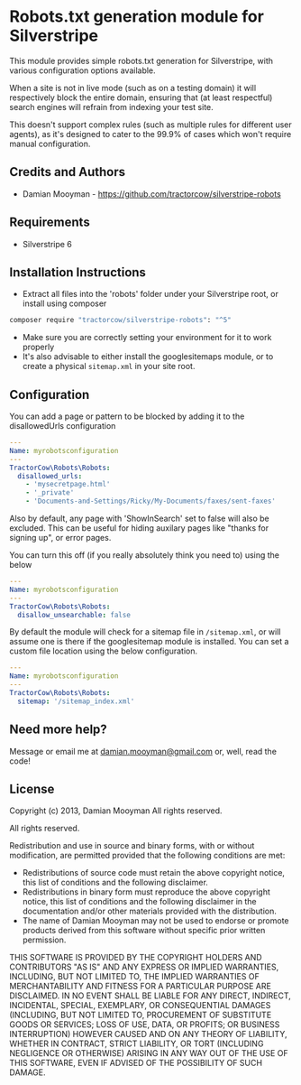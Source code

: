 # Robots.txt generation module for Silverstripe

This module provides simple robots.txt generation for Silverstripe, with various configuration
options available.

When a site is not in live mode (such as on a testing domain) it will respectively
block the entire domain, ensuring that (at least respectful) search engines will
refrain from indexing your test site.

This doesn't support complex rules (such as multiple rules for different user agents),
as it's designed to cater to the 99.9% of cases which won't require manual configuration.

## Credits and Authors

 * Damian Mooyman - <https://github.com/tractorcow/silverstripe-robots>

## Requirements

 * Silverstripe 6

## Installation Instructions

 * Extract all files into the 'robots' folder under your Silverstripe root, or install using composer

```bash
composer require "tractorcow/silverstripe-robots": "^5"
```

 * Make sure you are correctly setting your environment for it to work properly
 * It's also advisable to either install the googlesitemaps module, or to create a physical `sitemap.xml` in your site root.

## Configuration

You can add a page or pattern to be blocked by adding it to the disallowedUrls configuration

```yaml
---
Name: myrobotsconfiguration
---
TractorCow\Robots\Robots:
  disallowed_urls:
    - 'mysecretpage.html'
    - '_private'
    - 'Documents-and-Settings/Ricky/My-Documents/faxes/sent-faxes'
```

Also by default, any page with 'ShowInSearch' set to false will also be excluded. This
can be useful for hiding auxilary pages like "thanks for signing up", or error pages.

You can turn this off (if you really absolutely think you need to) using the below

```yaml
---
Name: myrobotsconfiguration
---
TractorCow\Robots\Robots:
  disallow_unsearchable: false
```

By default the module will check for a sitemap file in `/sitemap.xml`, or will assume
one is there if the googlesitemap module is installed. You can set a custom file location
using the below configuration.

```yaml
---
Name: myrobotsconfiguration
---
TractorCow\Robots\Robots:
  sitemap: '/sitemap_index.xml'
```

## Need more help?

Message or email me at damian.mooyman@gmail.com or, well, read the code!

## License

Copyright (c) 2013, Damian Mooyman
All rights reserved.

All rights reserved.

Redistribution and use in source and binary forms, with or without
modification, are permitted provided that the following conditions are met:

 * Redistributions of source code must retain the above copyright
   notice, this list of conditions and the following disclaimer.
 * Redistributions in binary form must reproduce the above copyright
   notice, this list of conditions and the following disclaimer in the
   documentation and/or other materials provided with the distribution.
 * The name of Damian Mooyman may not be used to endorse or promote products
   derived from this software without specific prior written permission.

THIS SOFTWARE IS PROVIDED BY THE COPYRIGHT HOLDERS AND CONTRIBUTORS "AS IS" AND
ANY EXPRESS OR IMPLIED WARRANTIES, INCLUDING, BUT NOT LIMITED TO, THE IMPLIED
WARRANTIES OF MERCHANTABILITY AND FITNESS FOR A PARTICULAR PURPOSE ARE
DISCLAIMED. IN NO EVENT SHALL <COPYRIGHT HOLDER> BE LIABLE FOR ANY
DIRECT, INDIRECT, INCIDENTAL, SPECIAL, EXEMPLARY, OR CONSEQUENTIAL DAMAGES
(INCLUDING, BUT NOT LIMITED TO, PROCUREMENT OF SUBSTITUTE GOODS OR SERVICES;
LOSS OF USE, DATA, OR PROFITS; OR BUSINESS INTERRUPTION) HOWEVER CAUSED AND
ON ANY THEORY OF LIABILITY, WHETHER IN CONTRACT, STRICT LIABILITY, OR TORT
(INCLUDING NEGLIGENCE OR OTHERWISE) ARISING IN ANY WAY OUT OF THE USE OF THIS
SOFTWARE, EVEN IF ADVISED OF THE POSSIBILITY OF SUCH DAMAGE.

